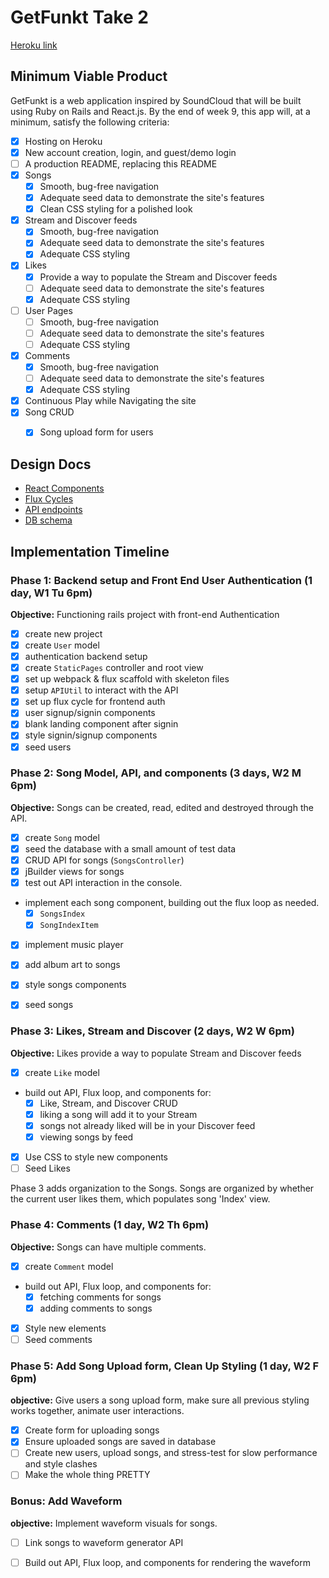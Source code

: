 # GetFunkt Take 2

[Heroku link](http://getfunkt.herokuapp.com/)

## Minimum Viable Product

GetFunkt is a web application inspired by SoundCloud that will be built using Ruby on Rails and React.js.
By the end of week 9, this app will, at a minimum, satisfy the following criteria:

- [x] Hosting on Heroku
- [x] New account creation, login, and guest/demo login
- [ ] A production README, replacing this README
- [x] Songs
  - [x] Smooth, bug-free navigation
  - [x] Adequate seed data to demonstrate the site's features
  - [x] Clean CSS styling for a polished look
- [x] Stream and Discover feeds
  - [x] Smooth, bug-free navigation
  - [x] Adequate seed data to demonstrate the site's features
  - [x] Adequate CSS styling
- [x] Likes
  - [x] Provide a way to populate the Stream and Discover feeds
  - [ ] Adequate seed data to demonstrate the site's features
  - [x] Adequate CSS styling
- [ ] User Pages
  - [ ] Smooth, bug-free navigation
  - [ ] Adequate seed data to demonstrate the site's features
  - [ ] Adequate CSS styling
- [x] Comments
  - [x] Smooth, bug-free navigation
  - [ ] Adequate seed data to demonstrate the site's features
  - [x] Adequate CSS styling
- [x] Continuous Play while Navigating the site
- [x] Song CRUD
  - [x] Song upload form for users


## Design Docs

* [React Components][components]
* [Flux Cycles][flux-cycles]
* [API endpoints][api-endpoints]
* [DB schema][schema]

[components]: docs/components.md
[flux-cycles]: docs/flux-cycles.md
[api-endpoints]: docs/api-endpoints.md
[schema]: docs/schema.md


## Implementation Timeline

### Phase 1: Backend setup and Front End User Authentication (1 day, W1 Tu 6pm)

**Objective:** Functioning rails project with front-end Authentication

- [x] create new project
- [x] create `User` model
- [x] authentication backend setup
- [x] create `StaticPages` controller and root view
- [x] set up webpack & flux scaffold with skeleton files
- [x] setup `APIUtil` to interact with the API
- [x] set up flux cycle for frontend auth
- [x] user signup/signin components
- [x] blank landing component after signin
- [x] style signin/signup components
- [x] seed users

### Phase 2: Song Model, API, and components (3 days, W2 M 6pm)

**Objective:** Songs can be created, read, edited and destroyed through
the API.

- [x] create `Song` model
- [x] seed the database with a small amount of test data
- [x] CRUD API for songs (`SongsController`)
- [x] jBuilder views for songs
- [x] test out API interaction in the console.
- implement each song component, building out the flux loop as needed.
  - [x] `SongsIndex`
  - [x] `SongIndexItem`
- [x] implement music player
- [x] add album art to songs
- [x] style songs components
- [x] seed songs


### Phase 3: Likes, Stream and Discover (2 days, W2 W 6pm)

**Objective:** Likes provide a way to populate Stream and Discover feeds

- [x] create `Like` model
- build out API, Flux loop, and components for:
  - [x] Like, Stream, and Discover CRUD
  - [x] liking a song will add it to your Stream
  - [x] songs not already liked will be in your Discover feed
  - [x] viewing songs by feed
- [x] Use CSS to style new components
- [ ] Seed Likes

Phase 3 adds organization to the Songs. Songs are organized by whether the current user likes them, which populates song 'Index' view.

### Phase 4: Comments (1 day, W2 Th 6pm)

**Objective:** Songs can have multiple comments.

- [x] create `Comment` model
- build out API, Flux loop, and components for:
  - [x] fetching comments for songs
  - [x] adding comments to songs
- [x] Style new elements
- [ ] Seed comments

### Phase 5: Add Song Upload form, Clean Up Styling (1 day, W2 F 6pm)

**objective:** Give users a song upload form, make sure all previous styling works together, animate user interactions.

- [x] Create form for uploading songs
- [x] Ensure uploaded songs are saved in database
- [ ] Create new users, upload songs, and stress-test for slow performance and style clashes
- [ ] Make the whole thing PRETTY

### Bonus: Add Waveform

**objective:** Implement waveform visuals for songs.
- [ ] Link songs to waveform generator API
- [ ] Build out API, Flux loop, and components for rendering the waveform



[phase-one]: docs/phases/phase1.md
[phase-two]: docs/phases/phase2.md
[phase-three]: docs/phases/phase3.md
[phase-four]: docs/phases/phase4.md
[phase-five]: docs/phases/phase5.md
[phase-six]: docs/phases/phase6.md
